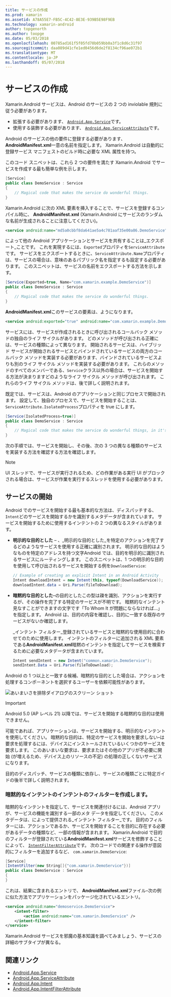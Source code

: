 ```yaml
---
title: サービスの作成
ms.prod: xamarin
ms.assetid: A78A55E7-FB5C-4C42-8E3E-939B5E98F9EB
ms.technology: xamarin-android
author: topgenorth
ms.author: toopge
ms.date: 05/03/2018
ms.openlocfilehash: 00785ad161f5f05fd70b059bb0a3f1c8d6c31f97
ms.sourcegitcommit: daa089d41cfe1ed0456d6de2f8134cf96ae072b1
ms.translationtype: MT
ms.contentlocale: ja-JP
ms.lasthandoff: 05/07/2018
---
```

# <a name="creating-a-service"></a>サービスの作成

Xamarin.Android サービスは、Android のサービスの 2 つの inviolable 規則に従う必要があります。

* 拡張する必要があります、 [ `Android.App.Service`](https://developer.xamarin.com/api/type/Android.App.Service/)です。
* 使用する装飾する必要があります、 [ `Android.App.ServiceAttribute`](https://developer.xamarin.com/api/type/Android.App.ServiceAttribute/)です。

Android のサービスの他の要件に登録する必要があります、 **AndroidManifest.xml**一意の名前を指定します。 Xamarin.Android は自動的に登録サービス マニフェストのビルド時に必要な XML 属性を持つ。

このコード スニペットは、これら 2 つの要件を満たす Xamarin.Android でサービスを作成する最も簡単な例を示します。  

```csharp
[Service]
public class DemoService : Service
{
    // Magical code that makes the service do wonderful things.
}
```

Xamarin.Android に次の XML 要素を挿入することで、サービスを登録するコンパイル時に、 **AndroidManifest.xml** (Xamarin.Android にサービスのランダムな名前が生成されることに注意してください)。

```xml
<service android:name="md5a0cbbf8da641ae5a4c781aaf35e00a86.DemoService" />
```

によって他の Android アプリケーションとサービスを共有することは_エクスポート_ことです。 これを実現するには、`Exported`プロパティを`ServiceAttribute`です。 サービスをエクスポートするときに、`ServiceAttribute.Name`プロパティは、サービスの場合は、意味のあるパブリック名を指定するも設定する必要があります。 このスニペットは、サービスの名前をエクスポートする方法を示します。

```csharp
[Service(Exported=true, Name="com.xamarin.example.DemoService")]
public class DemoService : Service
{
    // Magical code that makes the service do wonderful things.
}
```

**AndroidManifest.xml**このサービスの要素は、ようになります。

```xml
<service android:exported="true" android:name="com.xamarin.example.DemoService" />
```

サービスには、サービスが作成されるときに呼び出されるコールバック メソッドの独自のライフ サイクルがあります。 どのメソッドが呼び出される正確には、サービスの種類によって異なります。 開始されるサービスは、ハイブリッド サービスが開始されるサービスとバインドされているサービスの両方のコールバック メソッドを実装する必要があります、バインドされているサービスよりも別のライフ サイクル メソッドを実装する必要があります。 これらのメソッドのすべてのメンバーである、`Service`クラス以外の場合は、サービスを開始する方法が決まりますどのようなライフ サイクル メソッドが呼び出されます。 これらのライフ サイクル メソッドは、後で詳しく説明されます。

既定では、サービスは、Android のアプリケーションと同じプロセスで開始されます。 設定して、独自のプロセスで、サービスを開始することは、`ServiceAttribute.IsolatedProcess`プロパティを true にします。

```csharp
[Service(IsolatedProcess=true)]
public class DemoService : Service
{
    // Magical code that makes the service do wonderful things, in it's own process!
}
```

次の手順では、サービスを開始し、その後、次の 3 つの異なる種類のサービスを実装する方法を確認する方法を確認します。

> [!NOTE]
> UI スレッドで、サービスが実行されるため、どの作業がある実行 UI がブロックされる場合は、サービスが作業を実行するスレッドを使用する必要があります。

## <a name="starting-a-service"></a>サービスの開始

Android でのサービスを開始する最も基本的な方法は、ディスパッチする、`Intent`どのサービスを開始するかを識別するメタデータが含まれています。 サービスを開始するために使用するインテントの 2 つの異なるスタイルがあります。

-   **明示的な目的とした** &ndash; 、_明示的な目的とした_を特定のアクションを完了するどのようなサービスを使用する正確に識別されます。 明示的な目的はようなものを特定のアドレスを持つ文字Android では、目的を明示的に識別されるサービスにルーティングします。 このスニペットは、1 つの明示的な目的を使用して呼び出されるサービスを開始する例を`DownloadService`:

    ```csharp
    // Example of creating an explicit Intent in an Android Activity
    Intent downloadIntent = new Intent(this, typeof(DownloadService));
    downloadIntent.data = Uri.Parse(fileToDownload);
    ```

-   **暗黙的な目的とした**&ndash;の目的としたこの型は疎を識別、アクションを実行するが、その操作を完了する特定のサービスが不明です。 暗黙的なインテント見なすことができますの文字です「To Whom It が問題にならなければ…」を指定します。
    Android は、目的の内容を確認し、目的に一致する既存のサービスがないか確認します。

    _インテント フィルター_登録されているサービスと暗黙的な使用目的に合わせてのために使用します。 インテントのフィルターに追加される XML 要素である**AndroidManifest.xml**暗黙のインテントを指定してサービスを検索するために必要なメタデータが含まれています。

    ```csharp
    Intent sendIntent = new Intent("common.xamarin.DemoService");
    sendIntent.Data = Uri.Parse(fileToDownload);
    ```

Android の 1 つ以上と一致する候補、暗黙的な目的とした場合は、アクションを処理するコンポーネントを選択するユーザーを依頼可能性があります。

![あいまいさを排除ダイアログのスクリーン ショット](images/creating-a-service-01.png "あいまいさを排除ダイアログのスクリーン ショット")

> [!IMPORTANT]
> Android 5.0 (AP レベル 21) 以降では、サービスを開始する暗黙的な目的は使用できません。

可能であれば、アプリケーションは、サービスを開始する、明示的なインテントを使用してください。 暗黙的な目的は、特定のサービスを開始を要求しない&ndash;は要求を処理するには、デバイスにインストールされているいくつかのサービスを要求します。 このあいまいな要求は、要求またはその他のアプリが不必要に開始 (が増えるため、デバイス上のリソースの不足) の処理の正しくないサービスになります。

目的のディスパッチ、サービスの種類に依存し、サービスの種類ごとに特定ガイドの後半で詳しく説明されます。


### <a name="creating-an-intent-filter-for-implicit-intents"></a>暗黙的なインテントのインテントのフィルターを作成します。

暗黙的なインテントを指定して、サービスを関連付けるには、Android アプリが、サービスの機能を識別する一部のメタ データを指定してください。 このメタデータは、によって提供される_インテント フィルター_です。 目的のフィルターには、アクションであるか、サービスを開始することを目的に存在する必要があるデータの種類など、一部の情報が含まれます。 Xamarin.Android で目的のフィルターが登録されている**AndroidManifest.xml**サービスを修飾することによって、 [ `IntentFilterAttribute`](https://developer.xamarin.com/api/type/Android.App.IntentFilterAttribute/)です。 次のコードでの関連する操作が意図的にフィルターを追加するなど、 `com.xamarin.DemoService`:

```csharp
[Service]
[IntentFilter(new String[]{"com.xamarin.DemoService"})]
public class DemoService : Service
{
}
```

これは、結果に含まれるエントリで、 **AndroidManifest.xml**ファイル&ndash;次の例に似た方法でアプリケーションをパッケージ化されているエントリ。

```xml
<service android:name="demoservice.DemoService">
    <intent-filter>
        <action android:name="com.xamarin.DemoService" />
    </intent-filter>
</service>
```

Xamarin.Android サービスを邪魔の基本知識を調べてみましょう、サービスの詳細のサブタイプが異なる。


## <a name="related-links"></a>関連リンク

- [Android.App.Service](https://developer.xamarin.com/api/type/Android.App.Service/)
- [Android.App.ServiceAttribute](https://developer.xamarin.com/api/type/Android.App.ServiceAttribute/)
- [Android.App.Intent](https://developer.xamarin.com/api/type/Android.Content.Intent/)
- [Android.App.IntentFilterAttribute](https://developer.xamarin.com/api/type/Android.App.IntentFilterAttribute/)
